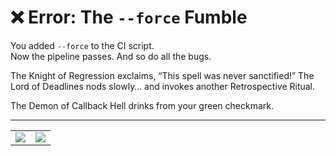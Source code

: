 # ❌ Error: The `--force` Fumble

You added `--force` to the CI script.  
Now the pipeline passes. And so do all the bugs.

The Knight of Regression exclaims, “This spell was never sanctified!”
The Lord of Deadlines nods slowly… and invokes another Retrospective Ritual.

The Demon of Callback Hell drinks from your green checkmark.

---

<table width="100%">
<tr>
<td align="left">

<a href="../../glossary.md" target="_blank">
  <img src="https://img.shields.io/badge/Open%20DevLore%20Glossary-5dade2?style=for-the-badge"/>
</a>

</td>
<td align="right">

<a href="../../start-game.md">
  <img src="https://img.shields.io/badge/Rally%20your%20tools%20—%20the%20demon%20isn't%20defeated%20yet-slategray?style=for-the-badge"/>
</a>

</td>
</tr>
</table>
